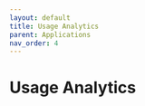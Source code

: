 ```yaml
---
layout: default
title: Usage Analytics
parent: Applications
nav_order: 4
---
```


# Usage Analytics
